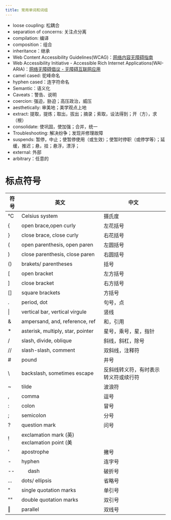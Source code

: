 ```yaml
---
title: 常用单词和词组
---
```


- loose coupling: 松耦合
- separation of concerns: 关注点分离
- compilation: 编译
- composition：组合
- inheritance：继承
- Web Content Accessibility Guidelines(WCAG)：[网络内容无障碍指南](https://www.w3.org/WAI/intro/wcag)
- Web Accessibility Initiative - Accessible Rich Internet Applications(WAI-ARIA)：[网络无障碍倡议 - 无障碍互联网应用](https://www.w3.org/WAI/intro/aria)
- camel cased: 驼峰命名
- hyphen cased：连字符命名
- Semantic：语义化
- Caveats：警告、说明
- coercion: 强迫，胁迫；高压政治，威压
- aesthetically: 审美地；美学观点上地
- extract: 提取，提炼；取出，拔出；摘录；索取，设法得到；开（方），求（根）
- consolidate: 使巩固，使加强；合并，统一
- Troubleshooting: 解决纷争；发现并修理故障
- suspends: 暂停，中止；使暂停使用（或生效）；使暂时停职（或停学等）；延缓，推迟；悬，挂；悬浮，漂浮；
- external: 外部
- arbitrary：任意的

# 标点符号


| 符号 | 英文                           | 中文      |
|----|--------------------------------|----------|
| ℃  | Celsius system                 | 摄氏度   |
| {  | open brace,open curly          | 左花括号 |
| }  | close brace, close curly　    | 右花括号 |
| (  | open parenthesis, open paren　 | 左圆括号 |
| )  | close parenthesis, close paren  | 右圆括号 |
|  ()  |  brakets/ parentheses　      |    括号      |
|  [  |     open bracket          |    左方括号      |
|  ]  |       close bracket          |    右方括号      |
|  []  |    square brackets　            |    方括号      |
|  .  |      period, dot　          |    句号，点      |
|  &#124;  |    vertical bar, vertical virgule　       |     竖线     |
|  &  |   ampersand, and, reference, ref       |    和，引用      |
|  *  |   asterisk, multiply, star, pointer       |   星号，乘号，星，指针       |
|  /  |    slash, divide, oblique             |   斜线，斜杠，除号       |
|  //  |      slash-slash, comment              |    双斜线，注释符      |
|  #  |         pound　                        |   井号       |
|  \  |   backslash, sometimes escape　   |  反斜线转义符，有时表示转义符或续行符    |
|  ~  |   tilde　          |    波浪符     |
|  ,  |       comma　                |  逗号   |
|  :  |     colon　                        |    冒号      |
|  ;  |   semicolon　                        |    分号      |
|  ?  |           question mark　                      |    问号      |
|  !  |   exclamation mark (英) exclamation point (美    |          |
|  '  |    apostrophe                       |     撇号     |
|  -  |        hyphen　                         |    连字号      |
|  --  |       　 dash                          |    破折号      |
|  ...  |          dots/ ellipsis                      |    省略号      |
|  "  |          single quotation marks                        |   单引号       |
|   ""  |       double quotation marks                          |   双引号       |
|  ‖  |             parallel                     |    双线号      |

